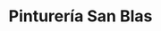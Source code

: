 ---
title: "Pinturería San Blas"
url: /ciudad-autonoma-de-buenos-aires/pintureria-san-blas/
shop: Farben
---